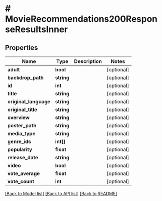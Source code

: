 # # MovieRecommendations200ResponseResultsInner

## Properties

Name | Type | Description | Notes
------------ | ------------- | ------------- | -------------
**adult** | **bool** |  | [optional]
**backdrop_path** | **string** |  | [optional]
**id** | **int** |  | [optional]
**title** | **string** |  | [optional]
**original_language** | **string** |  | [optional]
**original_title** | **string** |  | [optional]
**overview** | **string** |  | [optional]
**poster_path** | **string** |  | [optional]
**media_type** | **string** |  | [optional]
**genre_ids** | **int[]** |  | [optional]
**popularity** | **float** |  | [optional]
**release_date** | **string** |  | [optional]
**video** | **bool** |  | [optional]
**vote_average** | **float** |  | [optional]
**vote_count** | **int** |  | [optional]

[[Back to Model list]](../../../TmdbApi3/README.md#models) [[Back to API list]](../../../TmdbApi3/README.md#endpoints) [[Back to README]](../../../TmdbApi3/README.md)
